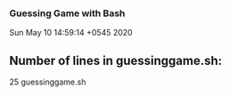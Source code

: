  ### Guessing Game with Bash
Sun May 10 14:59:14 +0545 2020
 ## Number of lines in guessinggame.sh: 
25 guessinggame.sh
